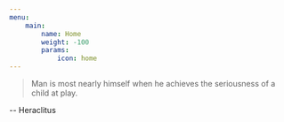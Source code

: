 ```yaml
---
menu:
    main:
        name: Home
        weight: -100
        params:
            icon: home
---
```


> Man is most nearly himself when he achieves the seriousness of a child at play.

-- Heraclitus
